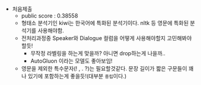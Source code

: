 - 처음제출
  - public score : 0.38558
  - 형태소 분석기인 kiwi는 한국어에 특화된 분석기이다. nltk 등 영문에 특화된 분석기를 사용해야함.
  - 전처리과정중 Speaker와 Dialogue 컬럼을 어떻게 사용해야할지 고민해봐야할듯!
    - 무작정 라벨링을 하는게 맞을까? 아니면 drop하는게 나을까.. 
    - AutoGluon 이라는 모델도 좋아보임!
  - 영문을 제외한 특수문자(! , . ?)는 필요할것같다. 문장 길이가 짧은 구문들이 꽤나 있기에 포함하는게 좋을듯!(대부분 `중립`이다.)
